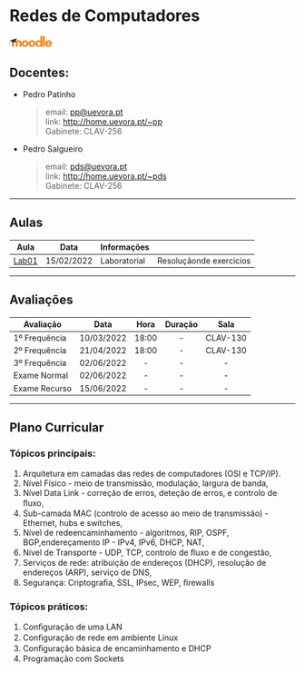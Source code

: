 # Redes de Computadores  
[ <img width="75px" src="https://github.com/GBarradas/GBarradas/blob/main/img/moodle.png?raw=true">](https://www.moodle.uevora.pt/2122/course/view.php?id=1566)
## Docentes:
- Pedro Patinho
  > email: pp@uevora.pt   
    link: http://home.uevora.pt/~pp  
    Gabinete: CLAV-256
- Pedro Salgueiro
  > email: pds@uevora.pt   
    link: http://home.uevora.pt/~pds   
    Gabinete: CLAV-256

---  
## Aulas 

|Aula                   |Data   |Informações|                        |
|-----------------------|-------|-----------|------------------------|
|[Lab01](Lab01/lab1.md)|15/02/2022|Laboratorial|Resoluçãonde exercicios|


---
## Avaliações
|Avaliação    |Data      |Hora |Duração|Sala    |
|-------------|----------|:---:|:-----:|:------:| 
|1º Frequência|10/03/2022|18:00|-     |CLAV-130|
|2º Frequência|21/04/2022|18:00|-     |CLAV-130|
|3º Frequência|02/06/2022|-|-     |-|
|Exame Normal |02/06/2022|-|-     |-|
|Exame Recurso|15/06/2022|-|-     |-|
--- 
## Plano Curricular
### Tópicos principais:  
1. Arquitetura em camadas das redes de computadores (OSI e TCP/IP). 
2. Nível Físico - meio de transmissão, modulação, largura de banda,
3. Nível Data Link - correção de erros, deteção de erros, e controlo de ﬂuxo,
4. Sub-camada MAC (controlo de acesso ao meio de transmissão) - Ethernet, hubs e switches,
5. Nível de redeencaminhamento - algoritmos, RIP, OSPF, BGP,endereçamento IP - IPv4, IPv6, DHCP, NAT,
6. Nível de Transporte - UDP, TCP, controlo de ﬂuxo e de congestão,
7. Serviços de rede: atribuição de endereços (DHCP), resolução de endereços (ARP), serviço de DNS,
8. Segurança: Criptograﬁa, SSL, IPsec, WEP, ﬁrewalls  
### Tópicos práticos:
1. Conﬁguração de uma LAN
2. Conﬁguração de rede em ambiente Linux
3. Conﬁguração básica de encaminhamento e DHCP
4. Programação com Sockets
